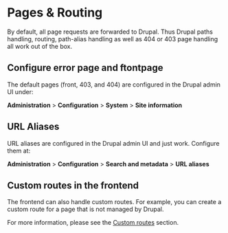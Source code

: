 # Pages & Routing

By default, all page requests are forwarded to Drupal. Thus Drupal paths handling, routing, path-alias handling as well as 404 or 403 page handling all work out of the box.

## Configure error page and ftontpage

The default pages (front, 403, and 404) are configured in the Drupal admin UI under:

**Administration** > **Configuration** > **System** > **Site information**

## URL Aliases

URL aliases are configured in the Drupal admin UI and just work. Configure them at:

**Administration** > **Configuration** > **Search and metadata** > **URL aliases**

## Custom routes in the frontend

The frontend can also handle custom routes. For example, you can create a custom route for a page that is not managed by Drupal.

For more information, please see the [Custom routes](/nuxt/custom-routes) section.
